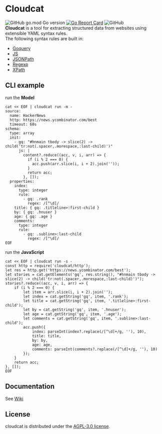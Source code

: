 # Cloudcat
![GitHub go.mod Go version](https://img.shields.io/github/go-mod/go-version/shiroyk/cloudcat)
[![Go Report Card](https://goreportcard.com/badge/github.com/shiroyk/cloudcat)](https://goreportcard.com/report/github.com/shiroyk/cloudcat)
![GitHub](https://img.shields.io/github/license/shiroyk/cloudcat)<br/>
**Cloudcat** is a tool for extracting structured data from websites using extensible YAML syntax rules.<br/>
The following syntax rules are built in:
 - [Goquery](https://github.com/PuerkitoBio/goquery)
 - [JS](https://github.com/dop251/goja)
 - [JSONPath](https://github.com/ohler55/ojg)
 - [Regexp](https://github.com/dlclark/regexp2)
 - [XPath](https://github.com/antchfx/xpath)
## CLI example
run the **Model**
```shell
cat << EOF | cloudcat run -m -
source:
  name: HackerNews
  http: https://news.ycombinator.com/best
  timeout: 60s
schema:
  type: array
  init:
    - gq: "#hnmain tbody -> slice(2) -> child('tr:not(.spacer,.morespace,:last-child)')"
      js: |
        content?.reduce((acc, v, i, arr) => {
          if (i % 2 === 0) {
            acc.push(arr.slice(i, i + 2).join(''));
          }
          return acc;
        }, []);
  properties:
    index:
      type: integer
      rule:
        - gq: .rank
          regex: /[^\d]/
    title: { gq: .titleline>:first-child }
    by: { gq: .hnuser }
    age: { gq: .age }
    comments:
      type: integer
      rule:
        - gq: .subline>:last-child
          regex: /[^\d]/
EOF
```
run the **JavaScript**
```shell
cat << EOF | cloudcat run -s -
const http = require('cloudcat/http');
let res = http.get('https://news.ycombinator.com/best');
let stories = cat.getElements('gq', res.string(), "#hnmain tbody -> slice(2) -> child('tr:not(.spacer,.morespace,:last-child)')");
stories?.reduce((acc, v, i, arr) => {
    if (i % 2 === 0) {
        let item = arr.slice(i, i + 2).join('');
        let index = cat.getString('gq', item, '.rank');
        let title = cat.getString('gq', item, '.titleline>:first-child');
        let by = cat.getString('gq', item, '.hnuser');
        let age = cat.getString('gq', item, '.age');
        let comments = cat.getString('gq', item, '.subline>:last-child');
        acc.push({
            index: parseInt(index?.replace(/[^\d]+/g, ''), 10),
            title: title,
            by: by,
            age: age,
            comments: parseInt(comments?.replace(/[^\d]+/g, ''), 10)
        });
    }
    return acc;
}, []);
EOF
```
## Documentation
See [Wiki](https://github.com/shiroyk/cloudcat/wiki)
## License
cloudcat is distributed under the [AGPL-3.0 license](https://github.com/shiroyk/cloudcat/blob/master/LICENSE.md).